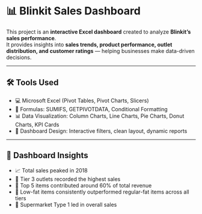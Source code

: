 # 📊 Blinkit Sales Dashboard  

This project is an **interactive Excel dashboard** created to analyze **Blinkit’s sales performance**.  
It provides insights into **sales trends, product performance, outlet distribution, and customer ratings** — helping businesses make data-driven decisions.  

---

## 🛠 Tools Used  
- 💻 Microsoft Excel (Pivot Tables, Pivot Charts, Slicers)  
- 🧮 Formulas: SUMIFS, GETPIVOTDATA, Conditional Formatting  
- 📊 Data Visualization: Column Charts, Line Charts, Pie Charts, Donut Charts, KPI Cards  
- 🎨 Dashboard Design: Interactive filters, clean layout, dynamic reports  

---

## 🔎 Dashboard Insights  
- 📈 Total sales peaked in 2018  
- 🏬 Tier 3 outlets recorded the highest sales  
- 🛒 Top 5 items contributed around 60% of total revenue  
- 🥗 Low-fat items consistently outperformed regular-fat items across all tiers  
- 🏪 Supermarket Type 1 led in overall sales 
